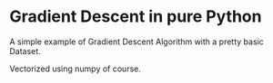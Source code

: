 # Gradient Descent in pure Python

A simple example of Gradient Descent Algorithm with a pretty basic Dataset.

Vectorized using numpy of course.